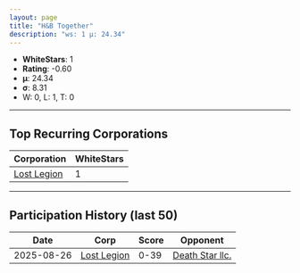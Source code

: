 ```yaml
---
layout: page
title: "H&B Together"
description: "ws: 1 μ: 24.34"
---
```

- **WhiteStars**: 1
- **Rating**: -0.60
- **μ**: 24.34  
- **σ**: 8.31
- W: 0, L: 1, T: 0

---

## Top Recurring Corporations

| Corporation | WhiteStars |
| --- | --- |
| [Lost Legion](https://ws.tsl.rocks/corp/451b249473bf36e9f688ffd82a5955f04fc586b1dc545ff81277a4d73af47623/) | 1 |

---

## Participation History (last 50)

| Date | Corp | Score | Opponent |
| --- | --- | --- | --- |
| 2025-08-26 | [Lost Legion](https://ws.tsl.rocks/corp/451b249473bf36e9f688ffd82a5955f04fc586b1dc545ff81277a4d73af47623/) | 0-39 | [Death Star llc\.](https://ws.tsl.rocks/corp/3dd4906939827fa7537a3e95f8d75948c06b75a98f3c4aab253ea79857d2ce81/) |